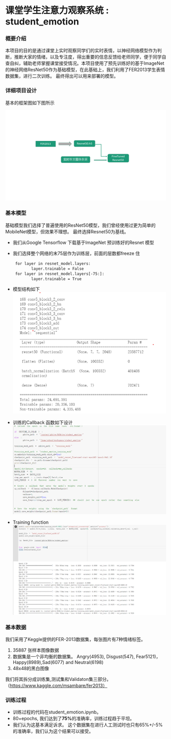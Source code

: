 #  课堂学生注意力观察系统 : student_emotion

### 概要介绍

本项目的目的是通过课堂上实时观察同学们的实时表情，以神经网络模型作为判断，推断大家的情绪，以及专注度，得出重要的信息反馈给老师同学，便于同学自查自纠，辅助老师掌握课堂接受情况。本项目使用了预先训练好的基于ImageNet的神经网络ResNet50作为基础模型，在此基础上，我们利用了FER2013学生表情数据集，进行二次训练。 最终得出可以用来部署的模型。  


### 详细项目设计 
基本的框架图如下图所示

![This is an image](./assets/data-flow.png)




### 基本模型
基础模型我们选择了普遍使用的ResNet50模型，我们曾经使用过更为简单的MobileNet模型，但效果不理想。 最终选择Resnet50为基线。 

- 我们从Google Tensorflow 下载基于ImageNet 预训练好的Resnet 模型
- 我们选择整个网络的末75层作为训练层，前面的层数都freeze 住

       for layer in resnet_model.layers:
              layer.trainable = False
       for layer in resnet_model.layers[-75:]:  
              layer.trainable = True
 
 
 - 模型结构如下 
    ![This is an image](./assets/resnet50.png)
    
 
 - 训练的Callback 函数如下设计
    ![This is an image](./assets/callback.png)

 - Training  function
   ![This is an image](./assets/training.png)

### 基本数据

我们采用了Keggle提供的FER-2013数据集，每张图片有7种情绪标签。 
1. 35887 张样本图像数据
2. 数据集是一个非均衡的数据集。 Angry(4953), Disgust(547), Fear5121)，Happy(8989),Sad(6077) and Neutral(6198)
3. 48x48的黑白图像


我们将其拆分成训练集,测试集和Validaton集三部分。 （https://www.kaggle.com/msambare/fer2013） 


### 训练过程

- 训练过程的代码在student_emotion.ipynb。
- 80+epochs, 我们达到了<b>75%</b>的准确率，训练过程趋于平坦。
- 我们认为这基本满足诉求。 这个数据集在进行人工测试时也只有65%+/-5%的准确率，我们认为这个结果可以接受。




